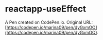 # reactapp-useEffect

A Pen created on CodePen.io. Original URL: [https://codepen.io/marina09/pen/dyGxmOO](https://codepen.io/marina09/pen/dyGxmOO).



